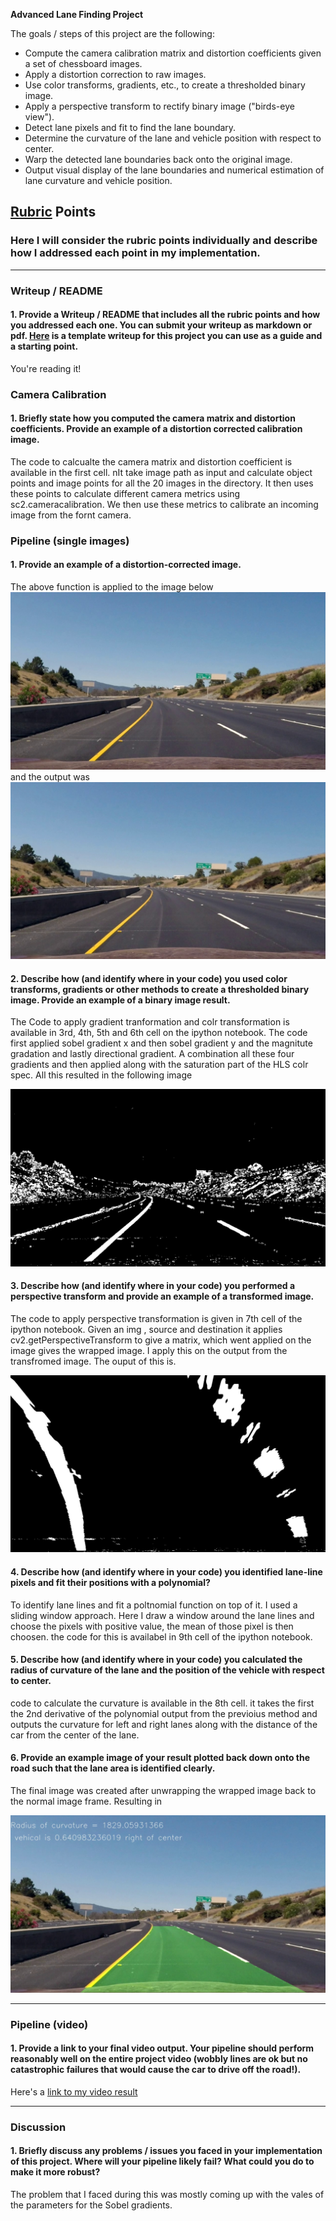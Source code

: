 

**Advanced Lane Finding Project**

The goals / steps of this project are the following:

* Compute the camera calibration matrix and distortion coefficients given a set of chessboard images.
* Apply a distortion correction to raw images.
* Use color transforms, gradients, etc., to create a thresholded binary image.
* Apply a perspective transform to rectify binary image ("birds-eye view").
* Detect lane pixels and fit to find the lane boundary.
* Determine the curvature of the lane and vehicle position with respect to center.
* Warp the detected lane boundaries back onto the original image.
* Output visual display of the lane boundaries and numerical estimation of lane curvature and vehicle position.

[//]: # (Image References)

[image1]: ./output_images/actual_image.jpg "actual image"
[image2]: ./output_images/undistroted_image.jpg "Undistorted"
[image3]: ./output_images/combines_grad_s_image.jpg "combined grad image"
[image4]: ./output_images/warped_image.jpg "Warp Example"
[image5]: ./output_images/final_image_image.jpg "final image"
[video1]: ./project_video.mp4 "Video"

## [Rubric](https://review.udacity.com/#!/rubrics/571/view) Points

### Here I will consider the rubric points individually and describe how I addressed each point in my implementation.  

---

### Writeup / README

#### 1. Provide a Writeup / README that includes all the rubric points and how you addressed each one.  You can submit your writeup as markdown or pdf.  [Here](https://github.com/udacity/CarND-Advanced-Lane-Lines/blob/master/writeup_template.md) is a template writeup for this project you can use as a guide and a starting point.  

You're reading it!

### Camera Calibration

#### 1. Briefly state how you computed the camera matrix and distortion coefficients. Provide an example of a distortion corrected calibration image.

The code to calcualte the camera matrix  and distortion coefficient is available in the first cell. nIt take image path as input and calculate object points and image points for all the 20 images in the directory. It then uses these points to calculate different camera metrics using sc2.cameracalibration. We then use these metrics to calibrate an incoming image from the fornt camera.



### Pipeline (single images)

#### 1. Provide an example of a distortion-corrected image.

The above function is applied to the image below  
![alt text][image1]
and the output was
![alt text][image2]


#### 2. Describe how (and identify where in your code) you used color transforms, gradients or other methods to create a thresholded binary image.  Provide an example of a binary image result.

The Code to apply gradient tranformation and colr transformation is available in 3rd, 4th, 5th and 6th cell on the ipython notebook.
The code first applied sobel gradient x and then sobel gradient y and the magnitute gradation and lastly directional gradient. A combination all these four gradients and then applied along with the saturation part of the HLS colr spec. All this resulted in the following image

![alt text][image3]

#### 3. Describe how (and identify where in your code) you performed a perspective transform and provide an example of a transformed image.

The code to apply perspective transformation is given in 7th cell of the ipython notebook. Given an img , source and destination it applies cv2.getPerspectiveTransform to give a matrix, which went applied on the image gives the wrapped image.
I apply this on the output from the transfromed image. The ouput of this is.

![alt text][image4]
#### 4. Describe how (and identify where in your code) you identified lane-line pixels and fit their positions with a polynomial?

To identify lane lines and fit a poltnomial function on top of it. I used a sliding window approach. Here I draw a window around the lane lines and choose the pixels with positive value, the mean of those pixel is then choosen. the code for this is availabel in 9th cell of the ipython notebook.



#### 5. Describe how (and identify where in your code) you calculated the radius of curvature of the lane and the position of the vehicle with respect to center.

code to calculate the curvature is available in the  8th cell. it takes the first the 2nd derivative of the polynomial output from the previoius method and outputs the curvature for left and right lanes along with the distance of the car from the center of the lane. 

#### 6. Provide an example image of your result plotted back down onto the road such that the lane area is identified clearly.

The final image was created after unwrapping the wrapped image back to the normal image frame. Resulting in

![alt text][image5]

---

### Pipeline (video)

#### 1. Provide a link to your final video output.  Your pipeline should perform reasonably well on the entire project video (wobbly lines are ok but no catastrophic failures that would cause the car to drive off the road!).

Here's a [link to my video result](./project_video.mp4)

---

### Discussion

#### 1. Briefly discuss any problems / issues you faced in your implementation of this project.  Where will your pipeline likely fail?  What could you do to make it more robust?

The problem that I faced during this was mostly coming up with the vales of the parameters for the Sobel gradients. 
